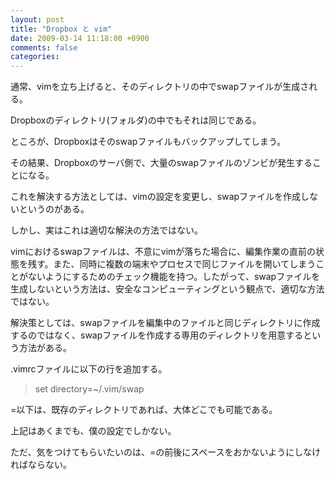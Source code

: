 ```yaml
---
layout: post
title: "Dropbox と vim"
date: 2009-03-14 11:18:00 +0900
comments: false
categories: 
---
```



通常、vimを立ち上げると、そのディレクトリの中でswapファイルが生成される。

Dropboxのディレクトリ(フォルダ)の中でもそれは同じである。

ところが、Dropboxはそのswapファイルもバックアップしてしまう。

その結果、Dropboxのサーバ側で、大量のswapファイルのゾンビが発生することになる。

これを解決する方法としては、vimの設定を変更し、swapファイルを作成しないというのがある。

しかし、実はこれは適切な解決の方法ではない。

vimにおけるswapファイルは、不意にvimが落ちた場合に、編集作業の直前の状態を残す。また、同時に複数の端末やプロセスで同じファイルを開いてしまうことがないようにするためのチェック機能を持つ。したがって、swapファイルを生成しないという方法は、安全なコンピューティングという観点で、適切な方法ではない。

解決策としては、swapファイルを編集中のファイルと同じディレクトリに作成するのではなく、swapファイルを作成する専用のディレクトリを用意するという方法がある。

.vimrcファイルに以下の行を追加する。

> 

> 

>

> set directory=~/.vim/swap

>

> 

> 

=以下は、既存のディレクトリであれば、大体どこでも可能である。

上記はあくまでも、僕の設定でしかない。

ただ、気をつけてもらいたいのは、=の前後にスペースをおかないようにしなければならない。

